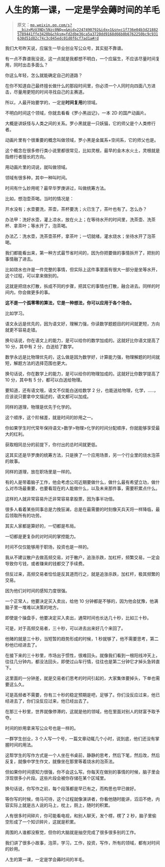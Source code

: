 # 人生的第一课，一定是学会薅时间的羊毛

> 原文：[`mp.weixin.qq.com/s?__biz=MzU3NDc5Nzc0NQ==&mid=2247490792&idx=1&sn=c1f736e04b3d218825789441ffe3420b&chksm=fd2dbe36ca5a3720dd9168d66b0b6762250bc9c931630d51d82c74c3c045edc01d0f6cf7ad1a#rd`](http://mp.weixin.qq.com/s?__biz=MzU3NDc5Nzc0NQ==&mid=2247490792&idx=1&sn=c1f736e04b3d218825789441ffe3420b&chksm=fd2dbe36ca5a3720dd9168d66b0b6762250bc9c931630d51d82c74c3c045edc01d0f6cf7ad1a#rd)

我们大号昨天说，应届生一毕业创业写公众号，其实挺不靠谱。

有一点不靠谱我没说，这一点就是我都想不明白，一个应届生，不应该尽量时间复用，同时出击多面么？ 

你这么年轻，怎么就能确定自己的道路？

在你不知道自己最终擅长做什么的那段时间里，你必须一个人同时向四面八方进击，尽量用更短的时间寻找自己的主赛道。

所以，人最开始要学的，一定是**时间复用**的领域。

不明白时间这个领域，你就去看看《罗小黑战记》，一本 2D 的国产动画片。

大概是讲妖怪与人类之间的关系。罗小黑就是一只妖猫，它的师父是个人类修行者。

动画片里有个很重要的概念叫做领域，罗小黑是金属系+空间系，它的师父也是。 

这个概念在很多修行类小说里都很常见，比如灵根，最早的金木水火土，灵根就是指修行者擅长的方向。 

用动画片里的词说，就叫做领域。

领域有很多种，其中一种叫时间。

时间有什么妙用呢？最早华罗庚讲过，叫做统筹方法。

比如，想泡壶茶喝。当时的情况是：

开水没有；水壶要洗，茶壶，茶杯要洗；火已生了，茶叶也有了。怎么办？

办法甲：洗好水壶，灌上凉水，放在火上；在等待水开的时间里，洗茶壶、洗茶杯、拿茶叶；等水开了，泡茶喝。

办法乙：洗水壶，洗茶壶茶杯，拿茶叶；一切就绪，灌水烧水；坐待水开了泡茶喝。

我们都能看出来，第一种方式最节省时间的，因为你把要做的事情拆开了，把别的事情融了进去。 

比如烧水也许是一件完整的事情，但实际上这件事里面有很大一部分是坐等水开，这个过程，可以拿来做别的。

这就是把烧水打散，拆成不同的步骤，把其它的事情也打散，融合进去。同样的时间内，你会做更多的事。 

**这不是一个孤零零的算法，它是一种想法，你可以应用于各个场合。**

比如学习。

语文永远是优先的，因为语文好，理解力强，你读数学题题目的时间就更短，方向就更不容易走错。

换句话说，你在语文上的能力，是可以给你的数学加成的。这就好比你语文提高了 10 分，其中有 2 分，白送给了数学。

数学永远是比物理优先的，这么做是因为数学好，计算能力强，物理解题的时间就短，解题方法的选择范围也更大。

换句话说，你在数学上的能力，是可以给你的物理加成的。这就好比你数学提高了 10 分，其中有 5 分，都可以白送给物理。 

要知道，还有语文哦，语文不仅能白送给数学 2 分，也能送给物理，化学，.....，应该说只要拿中文描述的，语文都可以加成。

同样的道理，物理是优先于化学的。 

这个顺序，这个阶梯差，就是时间的妙用之一。

你如果学生时代常年保持语文>数学>物理>化学的时间分配顺序，你就能够享受最大的红利。

获取相同总分的前提下，你付出的总时间就更低。

这其实还是华罗庚的统筹方法，只是换了一个应用场景，另一个行业里的烧水泡茶的故事。 

同样的道理，放在职场里是一样的。 

有的人是带着脑子工作，他会考虑公司近期要做什么，做什么最有希望立功，做什么对市场最重要，也要看现在的人能做什么，以及未来那件事，需要积累点什么。

这样的人就非常容易升迁非常容易拿股票，因为事半功倍。 

很多人看着某些同事总是力挽狂澜，总是在最需要的时刻像天兵天将一样降临，最后领取所有的功劳。

其实人家都是算好的，一切都是布局。

一切都是更复杂的对时间的掌控能力。

时间不仅仅能够用于职场，投资也是一样的。

我从不建议散户去做高频交易，对于散户，追涨杀跌，加杠杆，频繁交易，一定会导致你亏钱，或者赚来的钱都交了手续费。

但反过来，高频交易者恰恰是反其道而行之，就是追涨杀跌，加杠杆，极其频繁的交易。 

因为他们对时间的感知力度很强。 

一个正常人，他要决定买入卖出，给他 10 分钟都是不够的，因为他会犹豫，他满脑子里一堆难以决策的地方。

即使是个操盘手，他要决定买入卖出，通常时间也长达几十秒，比如三十秒。

可是，对于高频交易者，三十秒，可以进去出来好几个来回了。

他赌的就是三十秒，当短暂的趋势形成的时候，1 秒就够了，他不需要思考，第二秒他已经进去了。 

在接下来的三十秒里，市场出于惯性，很难回头。就像我们看到一根阳线冲天上，往往几分钟内，都没法回头，即使过山车行情，往往也是第二分钟它才掉头急转直下。

这里面的一分钟差，就是交易者们思考的时间引起的，大家集体要掉头，下单也需要这么久。

可是高频者不需要，你有三十秒的稳定预期是吧，足够了。你们没反应过来，他已经进去了，你们没反应过来，他已经出去了。 

在那三十秒里，世界就像停滞的，这就是他的领域，他在里面对别人的财富予取予夺。 

时间的妙用拿来写公众号也是一样的。 

一群学生创业，3 个人写一个号，一篇文章动辄几个小时，说到底，他们还没有掌握时间的用法。

这帮学生的写作方式是一个人坐在书桌前，静静的思考，然后下笔，然后改，然后反复，就像中学生作文，就像坐在那里等着烧水的泡茶法。

但如果你时间感知力很强，你不会这么写。你每天在做别的事情的时候，脑子里会浮现很多小片段。这些片段会被你存储在某个区域里。 

换句话说，你写作之前，每个段落都是早已有之，而构思也早已做好。 

等你写的时候，倚马可待，这个过程就像演讲者，你看他随时能讲，滔滔不绝，内容实际上就是古人说的马上，枕上，厕上，随时的积累。

人有很多时间碎片，你可能看电视，和别人聊天，发个楞，楞了 2 秒，脑子里偷空形成了一个知识碎片，这就是积累。 

周围的人谁都没察觉，但你的大脑就是抽空完成了很多很多别的工作。

我们讲了很多小故事，泡茶，学习，工作，投资，写作，所有的领域，都有对时间的妙用。

人生的第一课，一定是学会薅时间的羊毛。